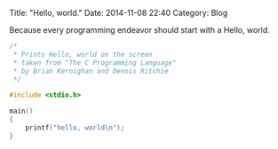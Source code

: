 Title: "Hello, world."
Date: 2014-11-08 22:40
Category: Blog 


Because every programming endeavor should start with a Hello, world.

~~~ C
/*
 * Prints Hello, world on the screen
 * taken from "The C Programming Language"
 * by Brian Kernighan and Dennis Ritchie
 */

#include <stdio.h>

main()
{
    printf("hello, world\n");
}
~~~
